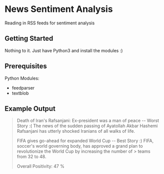 # News Sentiment Analysis
Reading in RSS feeds for sentiment analysis

## Getting Started

Nothing to it. Just have Python3 and install the modules :)

## Prerequisites

Python Modules:
  * feedparser
  * textblob
  
## Example Output

> Death of Iran's Rafsanjani: Ex-president was a man of peace -- Worst Story :(
> The news of the sudden passing of Ayatollah Akbar Hashemi Rafsanjani has utterly shocked Iranians of all walks of life.
> 
> FIFA gives go-ahead for expanded World Cup -- Best Story :)
> FIFA, soccer's world governing body, has approved a grand plan to revolutionize the World Cup by increasing the number of > teams from 32 to 48.
> 
> Overall Positivity:  47 %
